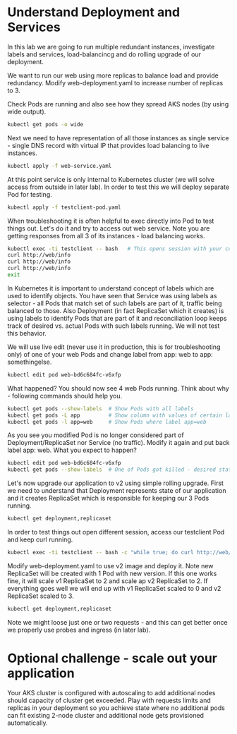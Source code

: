 # Understand Deployment and Services
In this lab we are going to run multiple redundant instances, investigate labels and services, load-balancincg and do rolling upgrade of our deployment.

We want to run our web using more replicas to balance load and provide redundancy. Modify web-deployment.yaml to increase number of replicas to 3.

Check Pods are running and also see how they spread AKS nodes (by using wide output).

```bash
kubectl get pods -o wide
```

Next we need to have representation of all those instances as single service - single DNS record with virtual IP that provides load balancing to live instances.

```bash
kubectl apply -f web-service.yaml
```

At this point service is only internal to Kubernetes cluster (we will solve access from outside in later lab). In order to test this we will deploy separate Pod for testing.

```bash
kubectl apply -f testclient-pod.yaml
```

When troubleshooting it is often helpful to exec directly into Pod to test things out. Let's do it and try to access out web service. Note you are getting responses from all 3 of its instances - load balancing works.

```bash
kubectl exec -ti testclient -- bash   # This opens session with your container
curl http://web/info
curl http://web/info
curl http://web/info
exit
```

In Kubernetes it is important to understand concept of labels which are used to identify objects. You have seen that Service was using labels as selector - all Pods that match set of such labels are part of it, traffic being balanced to those. Also Deployment (in fact ReplicaSet which it creates) is using labels to identify Pods that are part of it and reconciliation loop keeps track of desired vs. actual Pods with such labels running. We will not test this behavior.

We will use live edit (never use it in production, this is for troubleshooting only) of one of your web Pods and change label from app: web to app: somethingelse.

```bash
kubectl edit pod web-bd6c684fc-v6xfp
```

What happened? You should now see 4 web Pods running. Think about why - following commands should help you.

```bash
kubectl get pods --show-labels  # Show Pods with all labels
kubectl get pods -L app         # Show column with values of certain label
kubectl get pods -l app=web     # Show Pods where label app=web
```

As you see you modified Pod is no longer considered part of Deployment/ReplicaSet nor Service (no traffic). Modify it again and put back label app: web. What you expect to happen?

```bash
kubectl edit pod web-bd6c684fc-v6xfp
kubectl get pods --show-labels  # One of Pods got killed - desired state is 3, actual was 4
```

Let's now upgrade our application to v2 using simple rolling upgrade. First we need to understand that Deployment represents state of our application and it creates ReplicaSet which is responsible for keeping our 3 Pods running.

```bash
kubectl get deployment,replicaset
```

In order to test things out open different session, access our testclient Pod and keep curl running.

```bash
kubectl exec -ti testclient -- bash -c "while true; do curl http://web/info; sleep 0.5; done"
```

Modify web-deployment.yaml to use v2 image and deploy it. Note new ReplicaSet will be created with 1 Pod with new version. If this one works fine, it will scale v1 ReplicaSet to 2 and scale ap v2 ReplicaSet to 2. If everything goes well we will end up with v1 ReplicaSet scaled to 0 and v2 ReplicaSet scaled to 3.

```bash
kubectl get deployment,replicaset
```

Note we might loose just one or two requests - and this can get better once we properly use probes and ingress (in later lab).

# Optional challenge - scale out your application
Your AKS cluster is configured with autoscaling to add additional nodes should capacity of cluster get exceeded. Play with requests limits and replicas in your deployment so you achieve state where no additional pods can fit existing 2-node cluster and additional node gets provisioned automatically.